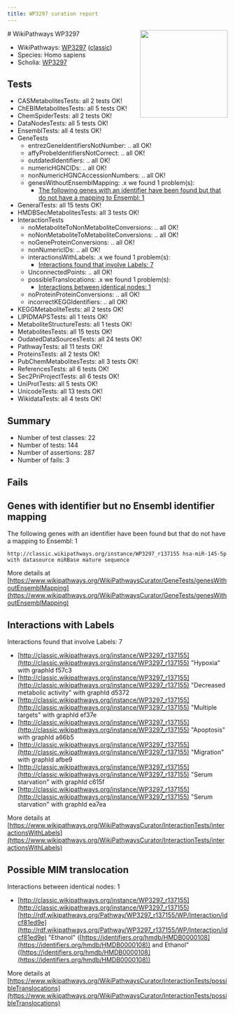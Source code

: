 ```yaml
---
title: WP3297 curation report
---
```


<img style="float: right; width: 200px" src="https://upload.wikimedia.org/wikipedia/commons/thumb/8/83/Wplogo_with_text_500.png/640px-Wplogo_with_text_500.png" />
# WikiPathways WP3297

* WikiPathways: [WP3297](https://wikipathways.org/pathways/WP3297) ([classic](https://classic.wikipathways.org/instance/WP3297))
* Species: Homo sapiens
* Scholia: [WP3297](https://scholia.toolforge.org/wikipathways/WP3297)
## Tests
* CASMetabolitesTests: all 2 tests OK!
* ChEBIMetabolitesTests: all 5 tests OK!
* ChemSpiderTests: all 2 tests OK!
* DataNodesTests: all 5 tests OK!
* EnsemblTests: all 4 tests OK!
* GeneTests
    * entrezGeneIdentifiersNotNumber: .. all OK!
    * affyProbeIdentifiersNotCorrect: .. all OK!
    * outdatedIdentifiers: .. all OK!
    * numericHGNCIDs: .. all OK!
    * nonNumericHGNCAccessionNumbers: .. all OK!
    * genesWithoutEnsemblMapping: .x we found 1 problem(s):
        * [The following genes with an identifier have been found but that do not have a mapping to Ensembl: 1](#40286d83)
* GeneralTests: all 15 tests OK!
* HMDBSecMetabolitesTests: all 3 tests OK!
* InteractionTests
    * noMetaboliteToNonMetaboliteConversions: .. all OK!
    * noNonMetaboliteToMetaboliteConversions: .. all OK!
    * noGeneProteinConversions: .. all OK!
    * nonNumericIDs: .. all OK!
    * interactionsWithLabels: .x we found 1 problem(s):
        * [Interactions found that involve Labels: 7](#630d267e)
    * UnconnectedPoints: .. all OK!
    * possibleTranslocations: .x we found 1 problem(s):
        * [Interactions between identical nodes: 1](#1c118206)
    * noProteinProteinConversions: .. all OK!
    * incorrectKEGGIdentifiers: .. all OK!
* KEGGMetaboliteTests: all 2 tests OK!
* LIPIDMAPSTests: all 1 tests OK!
* MetaboliteStructureTests: all 1 tests OK!
* MetabolitesTests: all 15 tests OK!
* OudatedDataSourcesTests: all 24 tests OK!
* PathwayTests: all 11 tests OK!
* ProteinsTests: all 2 tests OK!
* PubChemMetabolitesTests: all 3 tests OK!
* ReferencesTests: all 6 tests OK!
* Sec2PriProjectTests: all 6 tests OK!
* UniProtTests: all 5 tests OK!
* UnicodeTests: all 13 tests OK!
* WikidataTests: all 4 tests OK!


## Summary

* Number of test classes: 22
* Number of tests: 144
* Number of assertions: 287
* Number of fails: 3

## Fails

<a name="40286d83" />

## Genes with identifier but no Ensembl identifier mapping

The following genes with an identifier have been found but that do not have a mapping to Ensembl: 1
```
http://classic.wikipathways.org/instance/WP3297_r137155 hsa-miR-145-5p with datasource miRBase mature sequence
```

More details at [https://www.wikipathways.org/WikiPathwaysCurator/GeneTests/genesWithoutEnsemblMapping](https://www.wikipathways.org/WikiPathwaysCurator/GeneTests/genesWithoutEnsemblMapping)

<a name="630d267e" />

## Interactions with Labels

Interactions found that involve Labels: 7

* [http://classic.wikipathways.org/instance/WP3297_r137155](http://classic.wikipathways.org/instance/WP3297_r137155) "Hypoxia" with graphId f57c3
* [http://classic.wikipathways.org/instance/WP3297_r137155](http://classic.wikipathways.org/instance/WP3297_r137155) "Decreased metabolic activity" with graphId d5372
* [http://classic.wikipathways.org/instance/WP3297_r137155](http://classic.wikipathways.org/instance/WP3297_r137155) "Multiple targets" with graphId ef37e
* [http://classic.wikipathways.org/instance/WP3297_r137155](http://classic.wikipathways.org/instance/WP3297_r137155) "Apoptosis" with graphId a66b5
* [http://classic.wikipathways.org/instance/WP3297_r137155](http://classic.wikipathways.org/instance/WP3297_r137155) "Migration" with graphId afbe9
* [http://classic.wikipathways.org/instance/WP3297_r137155](http://classic.wikipathways.org/instance/WP3297_r137155) "Serum starvation" with graphId c615f
* [http://classic.wikipathways.org/instance/WP3297_r137155](http://classic.wikipathways.org/instance/WP3297_r137155) "Serum starvation" with graphId ea7ea


More details at [https://www.wikipathways.org/WikiPathwaysCurator/InteractionTests/interactionsWithLabels](https://www.wikipathways.org/WikiPathwaysCurator/InteractionTests/interactionsWithLabels)

<a name="1c118206" />

## Possible MIM translocation

Interactions between identical nodes: 1

* [http://classic.wikipathways.org/instance/WP3297_r137155](http://classic.wikipathways.org/instance/WP3297_r137155) [http://rdf.wikipathways.org/Pathway/WP3297_r137155/WP/Interaction/idcf81ed9e](http://rdf.wikipathways.org/Pathway/WP3297_r137155/WP/Interaction/idcf81ed9e) "Ethanol" ([https://identifiers.org/hmdb/HMDB0000108](https://identifiers.org/hmdb/HMDB0000108)) and 
Ethanol" ([https://identifiers.org/hmdb/HMDB0000108](https://identifiers.org/hmdb/HMDB0000108))


More details at [https://www.wikipathways.org/WikiPathwaysCurator/InteractionTests/possibleTranslocations](https://www.wikipathways.org/WikiPathwaysCurator/InteractionTests/possibleTranslocations)

